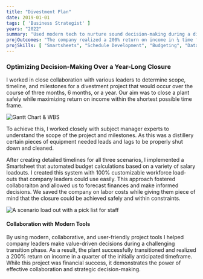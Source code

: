 ```yaml
---
title: "Divestment Plan"
date: 2019-01-01
tags: [ 'Business Strategist' ]
years: "2022"
summary: "Used modern tech to nurture sound decision-making during a divestment process"
projOutcomes: "The company realized a 200% return on income in ¼ time frame."
projSkills: [ "Smartsheets", "Schedule Development", "Budgeting", "Data Visualization", "Collaboration", "Roadmapping", "Motivation"  ]
---
```


### Optimizing Decision-Making Over a Year-Long Closure

 I worked in close collaboration with various leaders to determine scope, timeline, and milestones for a divestment project that would occur over the course of three months, 6 months, or a year. Our aim was to close a plant safely while maximizing return on income within the shortest possible time frame.

![Gantt Chart & WBS](/divestment-gantt.jpg)

To achieve this, I worked closely with subject manager experts to understand the scope of the project and milestones. As this was a distillery certain pieces of equipment needed leads and lags to be properly shut down and cleaned.

After creating detailed timelines for all three scenarios, I implemented a Smartsheet that automated budget calculations based on a variety of salary loadouts. I created this system with 100% customizable workforce load-outs that company leaders could use easily. This approach fostered collaboraiton and allowed us to forecast finances and make informed decisions. We saved the company on labor costs while giving them piece of mind that the closure could be achieved safely and within constraints. 

![A scenario load out with a pick list for staff](/closure-phase-actuals.jpg)

#### Collaboration with Modern Tools

By using modern, collaborative, and user-friendly project tools I helped company leaders make value-driven decisions during a challenging transition phase. As a result, the plant successfully transitioned and realized a 200% return on income in a quarter of the initially anticipated timeframe. While this project was financial success, it demonstrates the power of effective collaboration and strategic decision-making.
